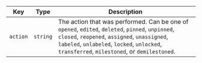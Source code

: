 | Key      | Type     | Description                                                                                                                                                                                                                                     |
| -------- | -------- | ----------------------------------------------------------------------------------------------------------------------------------------------------------------------------------------------------------------------------------------------- |
| `action` | `string` | The action that was performed. Can be one of `opened`, `edited`, `deleted`, `pinned`, `unpinned`, `closed`, `reopened`, `assigned`, `unassigned`, `labeled`, `unlabeled`, `locked`, `unlocked`, `transferred`, `milestoned`, or `demilestoned`. |
